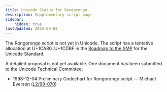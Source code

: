 ```yaml
---
title: Unicode Status for Rongorongo
description: Supplementary script page
sidebar:
    hidden: true
lastUpdated: 2025-09-02
---
```


The Rongorongo script is not yet in Unicode. The script has a tentative allocation at U+1CA80..U+1CDBF in the [Roadmap to the SMP](http://www.unicode.org/roadmaps/smp/) for the Unicode Standard.

[comment]: # (end of intro)

[comment]: # (start of blocks)



[comment]: # (end of blocks)

[comment]: # (start of chars)



[comment]: # (end of chars)

[comment]: # (start of rest)

A detailed proposal is not yet available. One document has been submitted to the Unicode Technical Committee:

- 1998-12-04 Preliminary Codechart for Rongorongo script — Michael Everson ([L2/99-070](http://www.unicode.org/L2/L1999/rongorongo.pdf))
